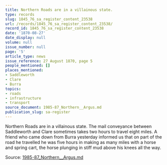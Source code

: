 ```yaml
---
title: Northern Roads are in a villainous state.
type: records
slug: 1845_76_sa_register_content_23538
url: /records/1845_76_sa_register_content_23538/
record_id: 1845_76_sa_register_content_23538
date: '1870-08-27'
date_display: null
volume: null
issue_number: null
page: '5'
article_type: news
issue_reference: 27 August 1870, page 5
people_mentioned: []
places_mentioned:
- Saddleworth
- Clare
- Burra
topics:
- roads
- infrastructure
- transport
source_document: 1985-87_Northern__Argus.md
publication_slug: sa-register
---
```


Northern Roads are in a villainous state.  The mail conveyance between Saddleworth and Clare sometimes takes two hours to travel eight miles.  A friend who came down from Burra yesterday informed us that on part of the road he travelled he was five hours in making as many miles with a horse and spring cart, the horse plunging in stiff mud above his knees all the way.

Source: [1985-87_Northern__Argus.md](/downloads/markdown/1985-87_Northern__Argus.md)
